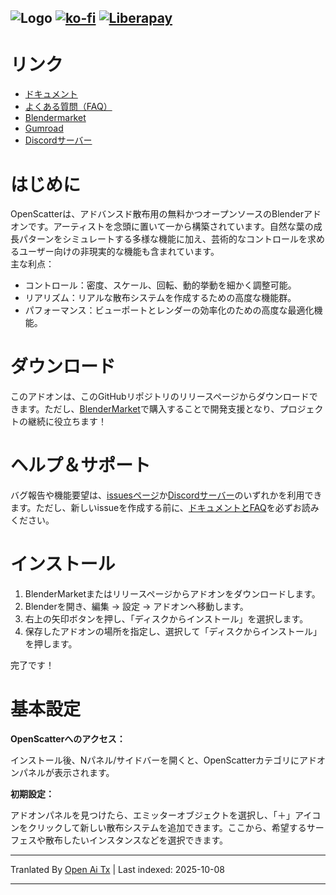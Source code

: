 ![Logo](https://files.catbox.moe/jo1b8s.png)
[![ko-fi](https://ko-fi.com/img/githubbutton_sm.svg)](https://ko-fi.com/I2I51B67IU)
[![Liberapay](https://liberapay.com/assets/widgets/donate.svg)](https://liberapay.com/may3d/donate)
---
# リンク
- [ドキュメント](https://openscatter.notion.site/OpenScatter-Documentation-1af0def6628280868c48d20d0def802b)
- [よくある質問（FAQ）](https://openscatter.notion.site/FAQs-1af0def6628280af90c6d2cc48119916)
- [Blendermarket](https://blendermarket.com/products/openscatter)
- [Gumroad](https://may3d.gumroad.com/l/openscatter)
- [Discordサーバー](https://discord.gg/yP5fBHndtD)
  
# はじめに

OpenScatterは、アドバンスド散布用の無料かつオープンソースのBlenderアドオンです。アーティストを念頭に置いて一から構築されています。自然な葉の成長パターンをシミュレートする多様な機能に加え、芸術的なコントロールを求めるユーザー向けの非現実的な機能も含まれています。  
主な利点：

- コントロール：密度、スケール、回転、動的挙動を細かく調整可能。
- リアリズム：リアルな散布システムを作成するための高度な機能群。
- パフォーマンス：ビューポートとレンダーの効率化のための高度な最適化機能。

# ダウンロード

このアドオンは、このGitHubリポジトリのリリースページからダウンロードできます。ただし、[BlenderMarket](https://blendermarket.com/products/openscatter)で購入することで開発支援となり、プロジェクトの継続に役立ちます！

# ヘルプ＆サポート

バグ報告や機能要望は、[issuesページ](https://github.com/GitMay3D/OpenScatter/issues)か[Discordサーバー](https://discord.gg/yP5fBHndtD)のいずれかを利用できます。ただし、新しいissueを作成する前に、[ドキュメントとFAQ]([https://openscatter-documentation.neocities.org/](https://github.com/GitMay3D/OpenScatter/tree/main/docs))を必ずお読みください。

# インストール

1. BlenderMarketまたはリリースページからアドオンをダウンロードします。
2. Blenderを開き、編集 -> 設定 -> アドオンへ移動します。
3. 右上の矢印ボタンを押し、「ディスクからインストール」を選択します。
4. 保存したアドオンの場所を指定し、選択して「ディスクからインストール」を押します。

完了です！

# 基本設定


**OpenScatterへのアクセス：**

インストール後、Nパネル/サイドバーを開くと、OpenScatterカテゴリにアドオンパネルが表示されます。

**初期設定：**

アドオンパネルを見つけたら、エミッターオブジェクトを選択し、「＋」アイコンをクリックして新しい散布システムを追加できます。ここから、希望するサーフェスや散布したいインスタンスなどを選択できます。


---

Tranlated By [Open Ai Tx](https://github.com/OpenAiTx/OpenAiTx) | Last indexed: 2025-10-08

---